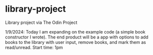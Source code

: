 # library-project
Library project via The Odin Project

1/9/2024: Today I am expanding on the example code (a simple book constructor I wrote). The end product will be a app with options to add books to the library with user input, remove books, and mark them as read/unread.
Start time: 1pm